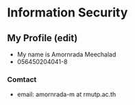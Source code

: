# Information Security

## My Profile (edit)

- My name is Amornrada Meechalad
- 056450204041-8

### Comtact
- email: amornrada-m at rmutp.ac.th
